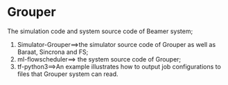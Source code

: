 # Grouper
The simulation code and system source code of Beamer system;
1. Simulator-Grouper==>the simulator source code of Grouper as well as Baraat, Sincrona and FS;
2. ml-flowscheduler==> the system source code of Grouper;
3. tf-python3==>An example illustrates how to output job configurations to files that Grouper system can read.
